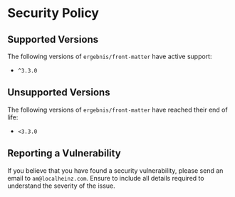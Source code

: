 # Security Policy

## Supported Versions

The following versions of `ergebnis/front-matter` have active support:

- `^3.3.0`

## Unsupported Versions

The following versions of `ergebnis/front-matter` have reached their end of life:

- `<3.3.0`

## Reporting a Vulnerability

If you believe that you have found a security vulnerability, please send an email to `am@localheinz.com`. Ensure to include all details required to understand the severity of the issue.

